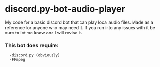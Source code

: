 # discord.py-bot-audio-player
My code for a basic discord bot that can play local audio files. Made as a reference for anyone who may need it. If you run into any issues with it be sure to let me know and I will revise it.

### This bot does require:
      -discord.py (obviously)
      -FFmpeg
